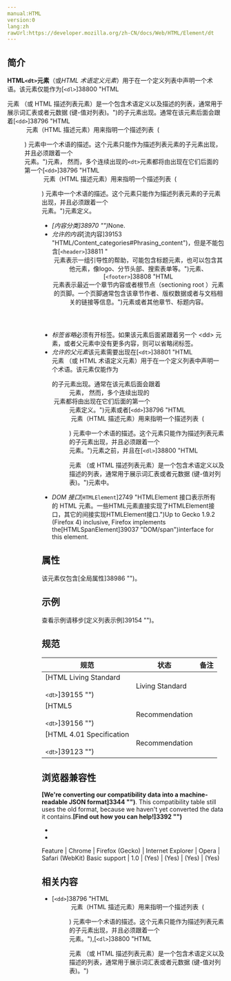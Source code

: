 ```yaml
---
manual:HTML
version:0
lang:zh
rawUrl:https://developer.mozilla.org/zh-CN/docs/Web/HTML/Element/dt
---
```





## 简介<a name="简介"></a>


**HTML`<dt>`元素**（或*HTML 术语定义元素*）用于在一个定义列表中声明一个术语。该元素仅能作为[`<dl>`]38800 "HTML <dl> 元素 （或 HTML 描述列表元素）是一个包含术语定义以及描述的列表，通常用于展示词汇表或者元数据 (键-值对列表)。")的子元素出现。通常在该元素后面会跟着[`<dd>`]38796 "HTML <dd> 元素（HTML 描述元素）用来指明一个描述列表  (<dl>) 元素中一个术语的描述。这个元素只能作为描述列表元素的子元素出现，并且必须跟着一个 <dt> 元素。")元素， 然而，多个连续出现的`<dt>`元素都将由出现在它们后面的第一个[`<dd>`]38796 "HTML <dd> 元素（HTML 描述元素）用来指明一个描述列表  (<dl>) 元素中一个术语的描述。这个元素只能作为描述列表元素的子元素出现，并且必须跟着一个 <dt> 元素。")元素定义。


* <dfn>[内容分类]38970 "")</dfn>None.
* <dfn>允许的内容</dfn>[流内容]39153 "HTML/Content_categories#Phrasing_content")，但是不能包含[`<header>`]38811 "<header>元素表示一组引导性的帮助，可能包含标题元素，也可以包含其他元素，像logo、分节头部、搜索表单等。")元素、[`<footer>`]38808 "HTML <footer> 元素表示最近一个章节内容或者根节点（sectioning root ）元素的页脚。一个页脚通常包含该章节作者、版权数据或者与文档相关的链接等信息。")元素或者其他章节、标题内容。
* <dfn>标签省略</dfn>必须有开标签。如果该元素后面紧跟着另一个 &lt;dd&gt; 元素，或者父元素中没有更多内容，则可以省略闭标签。
* <dfn>允许的父元素</dfn>该元素需要出现在[`<dt>`]38801 "HTML <dt> 元素 （或 HTML 术语定义元素）用于在一个定义列表中声明一个术语。该元素仅能作为 <dl> 的子元素出现。通常在该元素后面会跟着 <dd> 元素， 然而，多个连续出现的 <dt> 元素都将由出现在它们后面的第一个 <dd> 元素定义。")元素或者[`<dd>`]38796 "HTML <dd> 元素（HTML 描述元素）用来指明一个描述列表  (<dl>) 元素中一个术语的描述。这个元素只能作为描述列表元素的子元素出现，并且必须跟着一个 <dt> 元素。")元素之前，并且在[`<dl>`]38800 "HTML <dl> 元素 （或 HTML 描述列表元素）是一个包含术语定义以及描述的列表，通常用于展示词汇表或者元数据 (键-值对列表)。")元素中。
* <dfn>DOM 接口</dfn>[`HTMLElement`]2749 "HTMLElement 接口表示所有的 HTML 元素。一些HTML元素直接实现了HTMLElement接口，其它的间接实现HTMLElement接口.")Up to Gecko 1.9.2 (Firefox 4) inclusive, Firefox implements the[HTMLSpanElement]39037 "DOM/span")interface for this element.

## 属性<a name="属性"></a>


该元素仅包含[全局属性]38986 "")。


## 示例<a name="示例"></a>


查看示例请移步[定义列表示例]39154 "")。


## 规范<a name="Specifications"></a>

规范 | 状态 | 备注 
 ---  |  ---  |  ---  | 
[HTML Living Standard<br></br><small>&lt;dt&gt;</small>]39155 "") | Living Standard |  
[HTML5<br></br><small>&lt;dt&gt;</small>]39156 "") | Recommendation |  
[HTML 4.01 Specification<br></br><small>&lt;dt&gt;</small>]39123 "") | Recommendation |  


## 浏览器兼容性<a name="Browser_compatibility"></a>


**[We&#39;re converting our compatibility data into a machine-readable JSON format]3344 "")**. This compatibility table still uses the old format, because we haven&#39;t yet converted the data it contains.**[Find out how you can help!]3392 "")**


* 
* 

Feature | Chrome | Firefox (Gecko) | Internet Explorer | Opera | Safari (WebKit) 
Basic support | 1.0 | (Yes) | (Yes) | (Yes) | (Yes) 




## 相关内容<a name="相关内容"></a>

* [`<dd>`]38796 "HTML <dd> 元素（HTML 描述元素）用来指明一个描述列表  (<dl>) 元素中一个术语的描述。这个元素只能作为描述列表元素的子元素出现，并且必须跟着一个 <dt> 元素。"),[`<dl>`]38800 "HTML <dl> 元素 （或 HTML 描述列表元素）是一个包含术语定义以及描述的列表，通常用于展示词汇表或者元数据 (键-值对列表)。")



